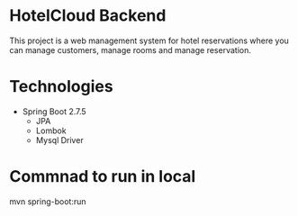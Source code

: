 # HotelCloud Backend
This project is a web management system for hotel reservations where you can manage customers, manage rooms and manage reservation.
# Technologies
* Spring Boot 2.7.5
  * JPA
  * Lombok
  * Mysql Driver
# Commnad to run in local
mvn spring-boot:run
